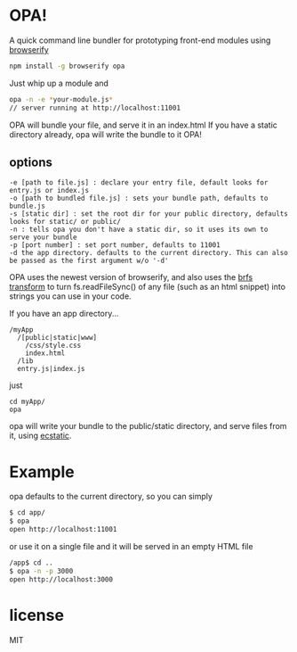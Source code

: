 # OPA!

A quick command line bundler for prototyping front-end modules using [browserify](https://github.com/substack/node-browserify)

```bash
npm install -g browserify opa
```

Just whip up a module and 
```bash
opa -n -e *your-module.js*
// server running at http://localhost:11001
```
OPA will bundle your file, and serve it in an index.html
If you have a static directory already, opa will write the bundle to it
OPA!

## options
```
-e [path to file.js] : declare your entry file, default looks for entry.js or index.js
-o [path to bundled file.js] : sets your bundle path, defaults to bundle.js
-s [static dir] : set the root dir for your public directory, defaults looks for static/ or public/
-n : tells opa you don't have a static dir, so it uses its own to serve your bundle
-p [port number] : set port number, defaults to 11001
-d the app directory. defaults to the current directory. This can also be passed as the first argument w/o '-d'
```

OPA uses the newest version of browserify, and also uses the [brfs](https://github.com/substack/brfs) [transform](https://github.com/substack/node-browserify#btransformtr) to turn fs.readFileSync() of any file (such as an html snippet) into strings you can use in your code.

If you have an app directory...

```
/myApp
  /[public|static|www]
    /css/style.css
    index.html
  /lib
  entry.js|index.js
```
just
```
cd myApp/
opa
```

opa will write your bundle to the public/static directory, and serve files from it, using [ecstatic](https://github.com/jesusabdullah/node-ecstatic).

# Example

opa defaults to the current directory, so you can simply
``` bash
$ cd app/
$ opa
open http://localhost:11001
```
or use it on a single file and it will be served in an empty HTML file 
```bash
/app$ cd ..
$ opa -n -p 3000
open http://localhost:3000
```

# license

MIT

